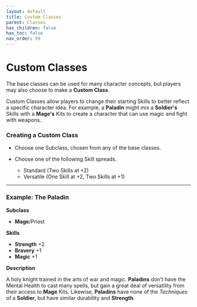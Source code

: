 ```yaml
---
layout: default
title: Custom Classes
parent: Classes
has_children: false
has_toc: false
nav_order: 99
---
```


# Custom Classes

The base classes can be used for many character concepts, but players may also choose to make a **Custom Class**.

Custom Classes allow players to change their starting Skills to better reflect a specific character idea. For example, a **<span style="color: {{ site.paladin_color }}">Paladin</span>** might mix a **<span style="color: {{ site.soldier_color }}">Soldier's</span>** Skills with a **<span style="color: {{ site.mage_color }}">Mage's</span>** Kits to create a character that can use magic and fight with weapons.

### Creating a Custom Class

-   Choose one Subclass, chosen from any of the base classes.

-   Choose one of the following Skill spreads.

    -   Standard (Two Skills at +2)
    -   Versatile (One Skill at +2, Two Skills at +1)

---

### Example: **<span style="color: {{ site.paladin_color }}">The Paladin</span>**

**Subclass**

-   **<span style="color: {{ site.mage_color }}">Mage</span>**/Priest

**Skills**

-   **<span style="color: {{ site.soldier_color }}">Strength</span>** +2
-   **<span style="color: {{ site.soldier_color }}">Bravery</span>** +1
-   **<span style="color: {{ site.mage_color }}">Magic</span>** +1

**Description**

A holy knight trained in the arts of war and magic. **<span style="color: {{ site.paladin_color }}">Paladins</span>** don't have the Mental Health to cast many spells, but gain a great deal of versatility from their access to **<span style="color: {{ site.mage_color }}">Mage</span>** Kits. Likewise, **<span style="color: {{ site.paladin_color }}">Paladins</span>** have none of the _Techniques_ of a **<span style="color: {{ site.soldier_color }}">Soldier</span>**, but have similar durability and **<span style="color: {{ site.soldier_color }}">Strength</span>**.

